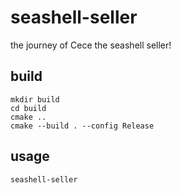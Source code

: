 # seashell-seller
the journey of Cece the seashell seller!

## build
```
mkdir build
cd build
cmake ..
cmake --build . --config Release
```

## usage
```
seashell-seller
```
